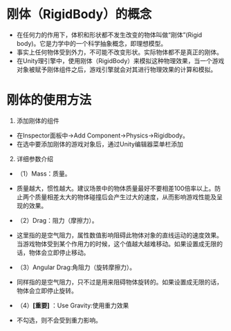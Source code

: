 # 刚体（RigidBody）的概念
* 在任何力的作用下，体积和形状都不发生改变的物体叫做“刚体”(Rigid body)。它是力学中的一个科学抽象概念，即理想模型。
* 事实上任何物体受到外力，不可能不改变形状。实际物体都不是真正的刚体。
* 在Unity理引擎中，使用刚体（RigidBody）来模拟这种物理效果，当一个游戏对象被赋予刚体组件之后，游戏引擎就会对其进行物理效果的计算和模拟。

# 刚体的使用方法

1. 添加刚体的组件
* 在Inspector面板中->Add Component->Physics->Rigidbody。
* 在选中要添加刚体的游戏对象后，通过Unity编辑器菜单栏添加

2. 详细参数介绍
* （1）Mass：质量。
* 质量越大，惯性越大。建议场景中的物体质量最好不要相差100倍率以上。防止两个质量相差太大的物体碰撞后会产生过大的速度，从而影响游戏性能及呈现的效果。

* （2）Drag：阻力（摩擦力）。
* 这里指的是空气阻力，属性数值影响阻碍此物体对象的直线运动的速度效果。当游戏物体受到某个作用力的时候，这个值越大越难移动。如果设置成无限的话，物体会立即停止移动。

* （3）Angular Drag:角阻力（旋转摩擦力）。
* 同样指的是空气阻力，只不过是用来阻碍物体旋转的。如果设置成无限的话，物体会立即停止旋转。

* （4）**[重要]** ：Use Gravity:使用重力效果
* 不勾选，则不会受到重力影响。
